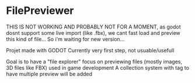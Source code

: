 # FilePreviewer

THIS IS NOT WORKING AND PROBABLY NOT FOR A MOMENT,
as godot dosnt support some live import (like .fbx), we cant fast load and preview this kind of file...
So i'm waiting for new version...

Projet made with GODOT
Currently very first step, not usuable/usefull

Goal is to have a "file explorer" focus on previewing files (mostly images, 3D files like FBX) used in game development
A collection system with tag to have multiple preview will be added
